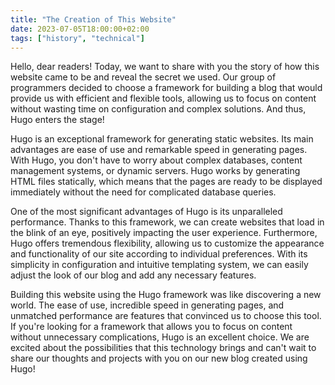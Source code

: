 ```yaml
---
title: "The Creation of This Website"
date: 2023-07-05T18:00:00+02:00
tags: ["history", "technical"]
---
```


Hello, dear readers! Today, we want to share with you the story of how this website came to be and reveal the secret we used. Our group of programmers decided to choose a framework for building a blog that would provide us with efficient and flexible tools, allowing us to focus on content without wasting time on configuration and complex solutions. And thus, Hugo enters the stage!

Hugo is an exceptional framework for generating static websites. Its main advantages are ease of use and remarkable speed in generating pages. With Hugo, you don't have to worry about complex databases, content management systems, or dynamic servers. Hugo works by generating HTML files statically, which means that the pages are ready to be displayed immediately without the need for complicated database queries.

One of the most significant advantages of Hugo is its unparalleled performance. Thanks to this framework, we can create websites that load in the blink of an eye, positively impacting the user experience. Furthermore, Hugo offers tremendous flexibility, allowing us to customize the appearance and functionality of our site according to individual preferences. With its simplicity in configuration and intuitive templating system, we can easily adjust the look of our blog and add any necessary features.

Building this website using the Hugo framework was like discovering a new world. The ease of use, incredible speed in generating pages, and unmatched performance are features that convinced us to choose this tool. If you're looking for a framework that allows you to focus on content without unnecessary complications, Hugo is an excellent choice. We are excited about the possibilities that this technology brings and can't wait to share our thoughts and projects with you on our new blog created using Hugo!
